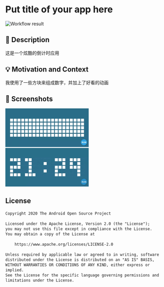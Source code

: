 # Put title of your app here

<!--- Replace <OWNER> with your Github Username and <REPOSITORY> with the name of your repository. -->
<!--- You can find both of these in the url bar when you open your repository in github. -->
![Workflow result](https://github.com/senlin175/Countdown/workflows/Check/badge.svg)


## :scroll: Description
<!--- Describe your app in one or two sentences -->
这是一个炫酷的倒计时应用


## :bulb: Motivation and Context
<!--- Optionally point readers to interesting parts of your submission. -->
<!--- What are you especially proud of? -->
我使用了一些方块来组成数字，并加上了好看的动画

## :camera_flash: Screenshots
<!-- You can add more screenshots here if you like -->
<img src="/results/Countdown1.jpg" width="260">&emsp;<img src="/results/Countdown2.jpg" width="260">

## License
```
Copyright 2020 The Android Open Source Project

Licensed under the Apache License, Version 2.0 (the "License");
you may not use this file except in compliance with the License.
You may obtain a copy of the License at

    https://www.apache.org/licenses/LICENSE-2.0

Unless required by applicable law or agreed to in writing, software
distributed under the License is distributed on an "AS IS" BASIS,
WITHOUT WARRANTIES OR CONDITIONS OF ANY KIND, either express or implied.
See the License for the specific language governing permissions and
limitations under the License.
```